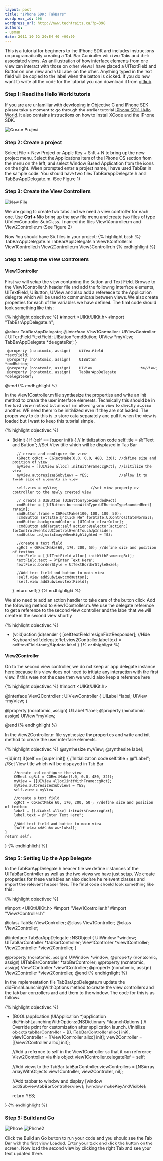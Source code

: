 ```yaml
--- 
layout: post
title: "IPhone SDK: TabBars"
wordpress_id: 398
wordpress_url: http://www.techtraits.ca/?p=398
authors: 
- usman
date: 2011-10-02 20:54:40 +00:00
---
```

This is a tutorial for beginners to the IPhone SDK and includes instructions on programatically creating a Tab Bar Controller with two Tabs and their associated views. As an illustration of how interface elements from one view can interact with those on other views I have placed a UITextField and Button on one view and a UILabel on the other. Anything typed in the text field will be copied to the label when the button is clicked. If you do now want to write all the code for the tutorial you can download it from [github](https://github.com/techtraits/tabbar-example/tree/master/TabBar).

<!--more-->

<h3>Step 1: Read the Hello World tutorial</h3>

If you are are unfamiliar with developing in Objective C and IPhone SDK please take a moment to go through the earlier tutorial [IPhone SDK Hello World](/Programming/2011/06/12/iphone-sdk-hello-world). It also contains instructions on how to install XCode and the IPhone SDK.





![Create Project](/assets/images/project_create-300x225.png)

<h3>Step 2: Create a project</h3>

Select File &gt; New Project or Apple Key + Shft + N to bring up the new project menu. Select the Applications item of the IPhone OS section from the menu on the left, and select Window Based Application from the icons on the right. When prompted enter a project name, I have used TabBar in the sample code. You should have two files TabBarAppDelegate.h and TabBarAppDelegate.m. (See Figure 1)



<h3>Step 3: Create the View Controllers</h3>

![New File](/assets/images/newfile-300x200.png)

We are going to create two tabs and we need a view controller for each one. Use <strong>Ctrl + N</strong>to bring up the new file menu and create two files of type UIViewController SubClass. I named the files View1Controller.m and View2Controller.m (See Figure 2)

Now You should have Six files in your project:
{% highlight bash %}
TabBarAppDelegate.m
TabBarAppDelegate.h
View1Controller.m
View1Controller.h
View2Controller.m
View3Controller.h
{% endhighlight %}
&nbsp;

<h3>Step 4: Setup the View Controllers</h3>

<h4>View1Controller</h4>

First we will setup the view containing the Button and Text Field. Browse to the View1Controller.h header file and add the following interface elements, UITextField, UIButton, UIView and also add a reference to the Application delegate which will be used to communicate between views. We also create properties for each of the variables we have defined. The final code should look something like this:

{% highlight objectivec %}
#import <UIKit/UIKit.h>
#import "TabBarAppDelegate.h";

@class TabBarAppDelegate;
@interface View1Controller : UIViewController
{
     UITextField                *textField;
     UIButton                   *cmdButton;
     UIView                     *myView;
     TabBarAppDelegate          *delegateRef;
}

     @property (nonatomic, assign)    UITextField                 *textField;
     @property (nonatomic, assign)    UIButton                    *cmdButton;
     @property (nonatomic, assign)    UIView                      *myView;
     @property (nonatomic, assign)    TabBarAppDelegate           *delegateRef;
@end
{% endhighlight %}
&nbsp;

In the View1Controller.m file synthesize the properties and write an init method to create the user interface elements. Technically this should be in the load view method but since I am allowing one view to directly access another. WE need them to be initialized even if they are not loaded. The proper way to do this is to store data separately and pull it when the view is loaded but i want to keep this tutorial simple.

{% highlight objectivec %}
- (id)init
{
	if (self == [super init]) {
		// Initialization code
		self.title = @"Text and Button"; //Set View title which will be displayed in Tab Bar
		
		// create and configure the view
		CGRect cgRct = CGRectMake(0.0, 0.0, 480, 320); //define size and position of view
		myView = [[UIView alloc] initWithFrame:cgRct]; //initilize the view
		myView.autoresizesSubviews = YES;              //allow it to tweak size of elements in view

		self.view = myView;               //set view property ov controller to the newly created view

		// create a UIButton (UIButtonTypeRoundedRect)
		cmdButton = [[UIButton buttonWithType:UIButtonTypeRoundedRect] retain];
		cmdButton.frame = CGRectMake(100, 100, 100, 50);
		[cmdButton setTitle:@"Click Me" forState:UIControlStateNormal];
		cmdButton.backgroundColor = [UIColor clearColor];
		[cmdButton addTarget:self action:@selector(action:) forControlEvents:UIControlEventTouchUpInside];
		cmdButton.adjustsImageWhenHighlighted = YES;

		//create a text field
		cgRct = CGRectMake(60, 170, 200, 50); //define size and position of textbox
		textField = [[UITextField alloc] initWithFrame:cgRct];
		textField.text = @"Enter Text Here";
		textField.borderStyle = UITextBorderStyleBezel;

		//Add text field and button to main view
		[self.view addSubview:cmdButton];
		[self.view addSubview:textField];
	}
	return self;
}
{% endhighlight %}
&nbsp;

We also need to add an action handler to take care of the button click. Add the following method to View1Controller.m. We use the delegate reference to get a reference to the second view controller and the label that we will create in the second view shortly.


{% highlight objectivec %}
- (void)action:(id)sender {
	[self.textField resignFirstResponder]; //Hide Keyboard
	self.delegateRef.view2Controller.label.text = self.textField.text;//Update label
}
{% endhighlight %}
&nbsp;

<h4>View2Controller</h4>

On to the second view controller, we do not keep an app delegate instance here because this view does not need to initiate any interaction with the first view. If this were not the case then we would also keep a reference here

{% highlight objectivec %}
#import <UIKit/UIKit.h>

@interface View2Controller : UIViewController
{
	UILabel    *label;
	UIView    *myView;
}

@property (nonatomic, assign)     UILabel    *label;
@property (nonatomic, assign)    UIView      *myView;

@end
{% endhighlight %}
&nbsp;

In the View2Controller.m file synthesize the properties and write and init method to create the user interface elements.

{% highlight objectivec %}
@synthesize myView;
@synthesize label;

-(id)init{
	if(self == [super init])
	{
		//Initialization code
		self.title = @"Label"; //Set View title which will be displayed in Tab Bar

		//create and configure the view
		CGRect cgRct = CGRectMake(0.0, 0.0, 480, 320);
		myView = [[UIView alloc]initWithFrame:cgRct];
		myView.autoresizesSubviews = YES;
		self.view = myView;

		//create a text field
		cgRct = CGRectMake(60, 170, 200, 50); //define size and position of textbox
		label = [[UILabel alloc] initWithFrame:cgRct];
		label.text = @"Enter Text Here";

		//Add text field and button to main view
		[self.view addSubview:label];
	}
	return self;
}
{% endhighlight %}
&nbsp;

<h3>Step 5: Setting Up the App Delegate</h3>

In the TabBarAppDelegate.h header file we define instances of the UITabBarController as well as the two views we have just setup. We create properties for these variables an also declare he relevent classes and import the relevent header files. The final code should look something like this:



{% highlight objectivec %}

#import <UIKit/UIKit.h>
#import "View1Controller.h"
#import "View2Controller.h"

@class TabBarViewController;
@class View1Controller;
@class View2Controller;

@interface TabBarAppDelegate : NSObject
{
    UIWindow *window;
    UITabBarController *tabBarController;
    View1Controller *view1Controller;
    View2Controller *view2Controller;
}

@property (nonatomic, assign) UIWindow *window;
@property (nonatomic, assign) UITabBarController *tabBarController;
@property (nonatomic, assign) View1Controller *view1Controller;
@property (nonatomic, assign) View2Controller *view2Controller;
@end
{% endhighlight %}
&nbsp;

In the implementation file TabBarAppDelegate.m update the didFinishLaunchingWithOptions method to create the view controllers and the tab bar controllers and add them to the window. The code for this is as follows.



{% highlight objectivec %}
- (BOOL)application:(UIApplication *)application didFinishLaunchingWithOptions:(NSDictionary *)launchOptions
{
    // Override point for customization after application launch.
    //Initilize objects
    tabBarController = [[UITabBarController alloc] init];
    view1Controller = [[View1Controller alloc] init];
    view2Controller = [[View2Controller alloc] init];  

    //Add a refernce to self in the View1Controller so that it can reference View2Controller via this object
    view1Controller.delegateRef = self;

    //Add views to the TabBar
    tabBarController.viewControllers = [NSArray arrayWithObjects:view1Controller, view2Controller, nil];    

    //Add tabbar to window and display
    [window addSubview:tabBarController.view];
    [window makeKeyAndVisible];

    return YES;

}
{% endhighlight %}
&nbsp;

<h3>Step 6: Build and Go</h3>

![Phone](/assets/images/phone1.png)
![Phone2](/assets/images/phone2.png)

Click the Build an Go button to run your code and you should see the Tab Bar with the first view Loaded. Enter your teck and click the button on the screen. Now load the second view by clicking the right Tab and see your text updated there.

